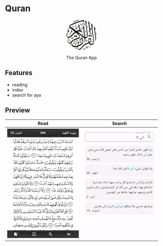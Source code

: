 # Quran
<center>
<img src="./icon.jpeg" alt="icon" width="100"> 

The Quran App
</center>


## Features
- reading
- index
- search for aya

## Preview

Read | Search|
--- | --- |
<img src="./preview/page.png" alt="page" width="300"> | <img src="./preview/search.png" alt="search" width="300"> |